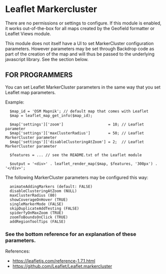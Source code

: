 # Leaflet Markercluster

There are no permissions or settings to configure. If this module is enabled,
it works out-of-the-box for all maps created by the Geofield formatter or
Leaflet Views module.

This module does not itself have a UI to set MarkerCluster configuration
parameters. However parameters may be set through Backdrop code as part of the
creation of the map and will thus be passed to the underlying javascript
library. See the section below.


## FOR PROGRAMMERS

You can set Leaflet MarkerCluster parameters in the same way that you set
Leaflet map parameters.

Example:
```
  $map_id = 'OSM Mapnik'; // default map that comes with Leaflet
  $map = leaflet_map_get_info($map_id);

  $map['settings']['zoom']                    = 10; // Leaflet parameter
  $map['settings']['maxClusterRadius']        = 50; // Leaflet MarkerCluster parameter
  $map['settings']['disableClusteringAtZoom'] = 2;  // Leaflet MarkerCluster parameter

  $features = ... // see the README.txt of the Leaflet module

  $output = '<div>' . leaflet_render_map($map, $features, '300px') . '</div>';
```

The following MarkerCluster parameters may be configured this way:
```
  animateAddingMarkers (default: FALSE)
  disableClusteringAtZoom (NULL)
  maxClusterRadius (80)
  showCoverageOnHover (TRUE)
  singleMarkerMode (FALSE)
  skipDuplicateAddTesting (FALSE)
  spiderfyOnMaxZoom (TRUE)
  zoomToBoundsOnClick (TRUE)
  addRegionToolTips (FALSE)
```

### See the bottom reference for an explanation of these parameters.

References:

- https://leafletjs.com/reference-1.7.1.html
- https://github.com/Leaflet/Leaflet.markercluster

